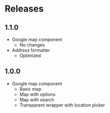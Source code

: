 # Releases

## 1.1.0
- Google map component 
    - No changes
- Address formatter
    - Optimized


## 1.0.0
- Google map component 
    - Basic map
    - Map with options
    - Map with search
    - Transparent wrapper with location picker